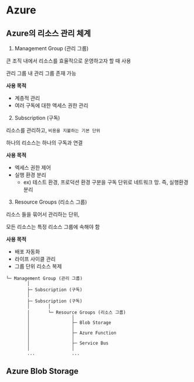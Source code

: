 # Azure

## Azure의 리소스 관리 체계

1. Management Group (관리 그룹)

큰 조직 내에서 리소스를 효율적으로 운영하고자 할 때 사용

관리 그룹 내 관리 그룹 존재 가능

**사용 목적**

-   계층적 관리
-   여러 구독에 대한 액세스 권한 관리

2. Subscription (구독)

리소스를 관리하고, `비용을 지불하는 기본 단위`

하나의 리소스는 하나의 구독과 연결

**사용 목적**

-   엑세스 권한 제어
-   실행 환경 분리
    -   ex) 테스트 환경, 프로덕션 환경 구분을 구독 단위로 네트워크 망. 즉, 실행환경 분리

3. Resource Groups (리소스 그룹)

리소스 들을 묶어서 관리하는 단위,

모든 리소스는 특정 리소스 그룹에 속해야 함

**사용 목적**

-   배포 자동화
-   라이프 사이클 관리
-   그룹 단위 리소스 복제

```
└─ Management Group (관리 그룹)
        │
        ├─ Subscription (구독)
        │
        ├─ Subscription (구독)
        │       │
        │       └─ Resource Groups (리소스 그룹)
        │                │
        │                ├─ Blob Storage
        │                │
        │                ├─ Azure Function
        │                │
        │                ├─ Service Bus
        │                │
        ...              ...
```

## Azure Blob Storage
